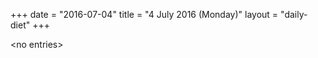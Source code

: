 +++
date = "2016-07-04"
title = "4 July 2016 (Monday)"
layout = "daily-diet"
+++

<p>&lt;no entries&gt;</p>